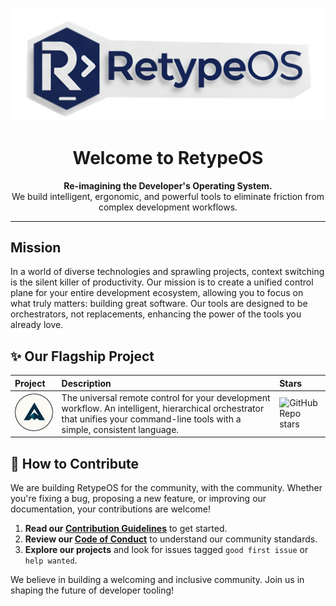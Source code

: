 
<p align="center">
  <img src="logo-band-2.png" alt="RetypeOS Logo"/>
</p>

<h1 align="center">Welcome to RetypeOS</h1>

<p align="center">
  <strong>Re-imagining the Developer's Operating System.</strong>
  <br />
  We build intelligent, ergonomic, and powerful tools to eliminate friction from complex development workflows.
</p>

---

## Mission

In a world of diverse technologies and sprawling projects, context switching is the silent killer of productivity. Our mission is to create a unified control plane for your entire development ecosystem, allowing you to focus on what truly matters: building great software. Our tools are designed to be orchestrators, not replacements, enhancing the power of the tools you already love.

## ✨ Our Flagship Project

| Project | Description | Stars |
| :--- | :--- | :--- |
| <a href="https://github.com/RetypeOS/axes"><img src="https://github.com/RetypeOS/axes/blob/main/logo.png" alt="axes" width="100" style="border-radius: 20px;"/></a> | The universal remote control for your development workflow. An intelligent, hierarchical orchestrator that unifies your command-line tools with a simple, consistent language. | ![GitHub Repo stars](https://img.shields.io/github/stars/RetypeOS/axes?style=social) |

## 🤝 How to Contribute

We are building RetypeOS for the community, with the community. Whether you're fixing a bug, proposing a new feature, or improving our documentation, your contributions are welcome!

1. **Read our [Contribution Guidelines](https://github.com/RetypeOS/.github/blob/main/CONTRIBUTING.md)** to get started.
2. **Review our [Code of Conduct](https://github.com/RetypeOS/.github/blob/main/CODE_OF_CONDUCT.md)** to understand our community standards.
3. **Explore our projects** and look for issues tagged `good first issue` or `help wanted`.

We believe in building a welcoming and inclusive community. Join us in shaping the future of developer tooling!
